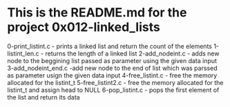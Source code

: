 # This is the README.md for the project 0x012-linked_lists
0-print_listint.c - prints a linked list and return the count of the elements
1-listint_len.c - returns the length of a linked list
2-add_nodeint.c - adds new node to the beggining list passed as parameter using the given data input
3-add_nodeint_end.c -add new node to the end of list which was parssed as parameter usign the given data input
4-free_listint.c - free the memory allocated for the listint_t
5-free_listint2.c - free the memory allocated for the listint_t and assign head to NULL
6-pop_listint.c - pops the first element of the list and return its data